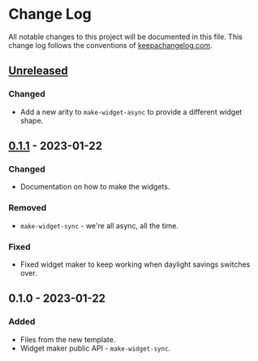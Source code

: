# Change Log
All notable changes to this project will be documented in this file. This change log follows the conventions of [keepachangelog.com](http://keepachangelog.com/).

## [Unreleased]
### Changed
- Add a new arity to `make-widget-async` to provide a different widget shape.

## [0.1.1] - 2023-01-22
### Changed
- Documentation on how to make the widgets.

### Removed
- `make-widget-sync` - we're all async, all the time.

### Fixed
- Fixed widget maker to keep working when daylight savings switches over.

## 0.1.0 - 2023-01-22
### Added
- Files from the new template.
- Widget maker public API - `make-widget-sync`.

[Unreleased]: https://sourcehost.site/your-name/day-7/compare/0.1.1...HEAD
[0.1.1]: https://sourcehost.site/your-name/day-7/compare/0.1.0...0.1.1
